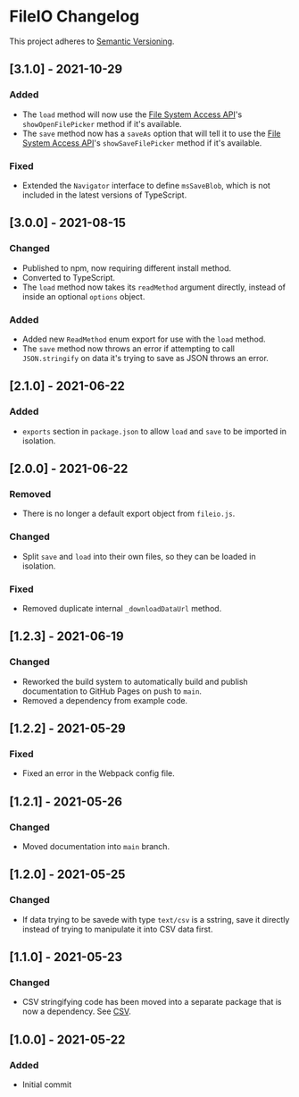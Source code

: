 # FileIO Changelog

This project adheres to [Semantic Versioning](https://semver.org/spec/v2.0.0.html).

## [3.1.0] - 2021-10-29

### Added

* The `load` method will now use the [File System Access API](https://developer.mozilla.org/en-US/docs/Web/API/File_System_Access_API)'s `showOpenFilePicker` method if it's available.
* The `save` method now has a `saveAs` option that will tell it to use the [File System Access API](https://developer.mozilla.org/en-US/docs/Web/API/File_System_Access_API)'s `showSaveFilePicker` method if it's available.

### Fixed

* Extended the `Navigator` interface to define `msSaveBlob`, which is not included in the latest versions of TypeScript.

## [3.0.0] - 2021-08-15

### Changed

* Published to npm, now requiring different install method.
* Converted to TypeScript.
* The `load` method now takes its `readMethod` argument directly, instead of inside an optional `options` object.

### Added

* Added new `ReadMethod` enum export for use with the `load` method.
* The `save` method now throws an error if attempting to call `JSON.stringify` on data it's trying to save as JSON throws an error.

## [2.1.0] - 2021-06-22

### Added

* `exports` section in `package.json` to allow `load` and `save` to be imported in isolation.

## [2.0.0] - 2021-06-22

### Removed

* There is no longer a default export object from `fileio.js`.

### Changed

* Split `save` and `load` into their own files, so they can be loaded in isolation.

### Fixed

* Removed duplicate internal `_downloadDataUrl` method.

## [1.2.3] - 2021-06-19

### Changed

* Reworked the build system to automatically build and publish documentation to GitHub Pages on push to `main`.
* Removed a dependency from example code.

## [1.2.2] - 2021-05-29

### Fixed

* Fixed an error in the Webpack config file.

## [1.2.1] - 2021-05-26

### Changed

* Moved documentation into `main` branch.

## [1.2.0] - 2021-05-25

### Changed

* If data trying to be savede with type `text/csv` is a sstring, save it directly instead of trying to manipulate it into CSV data first.

## [1.1.0] - 2021-05-23

### Changed

* CSV stringifying code has been moved into a separate package that is now a dependency. See [CSV](https://github.com/cipscis/csv).

## [1.0.0] - 2021-05-22

### Added

* Initial commit
